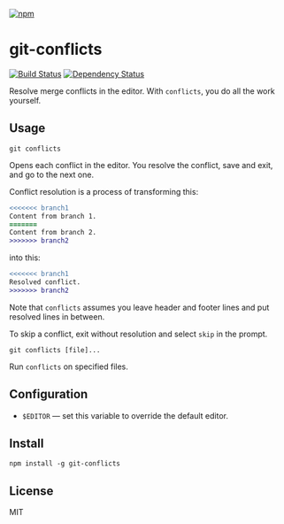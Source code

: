 [![npm](https://nodei.co/npm/git-conflicts.png)](https://nodei.co/npm/git-conflicts/)

# git-conflicts

[![Build Status][travis-badge]][travis]
[![Dependency Status][david-badge]][david]

Resolve merge conflicts in the editor. With `conflicts`, you do all the work yourself.

[travis]: https://travis-ci.org/eush77/git-conflicts
[travis-badge]: https://travis-ci.org/eush77/git-conflicts.svg?branch=master
[david]: https://david-dm.org/eush77/git-conflicts
[david-badge]: https://david-dm.org/eush77/git-conflicts.png

## Usage

```
git conflicts
```

Opens each conflict in the editor. You resolve the conflict, save and exit, and go to the next one.

Conflict resolution is a process of transforming this:

```diff
<<<<<<< branch1
Content from branch 1.
=======
Content from branch 2.
>>>>>>> branch2
```

into this:

```diff
<<<<<<< branch1
Resolved conflict.
>>>>>>> branch2
```

Note that `conflicts` assumes you leave header and footer lines and put resolved lines in between.

To skip a conflict, exit without resolution and select `skip` in the prompt.

```
git conflicts [file]...
```

Run `conflicts` on specified files.

## Configuration

- `$EDITOR` — set this variable to override the default editor.

## Install

```
npm install -g git-conflicts
```

## License

MIT
